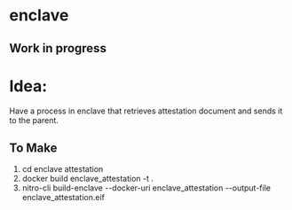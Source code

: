 # enclave

## Work in progress

# Idea: 
  Have a process in enclave that retrieves attestation document and sends it to the parent.

## To Make

1. cd enclave attestation
2. docker build enclave_attestation -t . 
3. nitro-cli build-enclave --docker-uri enclave_attestation --output-file enclave_attestation.eif
